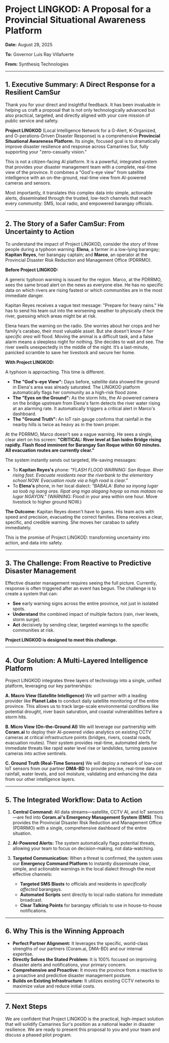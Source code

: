 # **Project LINGKOD: A Proposal for a Provincial Situational Awareness Platform**

**Date:** August 28, 2025

**To:** Governor Luis Ray Villafuerte

**From:** Synthesiq Technologies

---

## **1. Executive Summary: A Direct Response for a Resilient CamSur**

Thank you for your direct and insightful feedback. It has been invaluable in helping us craft a proposal that is not only technologically advanced but also practical, targeted, and directly aligned with your core mission of public service and safety.

**Project LINGKOD** (Local Intelligence Network for a G-Alert, K-Organized, and O-perations-Driven Disaster Response) is a comprehensive **Provincial Situational Awareness Platform.** Its single, focused goal is to dramatically improve disaster resilience and response across Camarines Sur, fully supporting your "zero-casualty vision."

This is not a citizen-facing AI platform. It is a powerful, integrated system that provides your disaster management team with a complete, real-time view of the province. It combines a "God's-eye view" from satellite intelligence with an on-the-ground, real-time view from AI-powered cameras and sensors.

Most importantly, it translates this complex data into simple, actionable alerts, disseminated through the trusted, low-tech channels that reach every community: SMS, local radio, and empowered barangay officials.

---

## **2. The Story of a Safer CamSur: From Uncertainty to Action**

To understand the impact of Project LINGKOD, consider the story of three people during a typhoon warning: **Elena**, a farmer in a low-lying barangay; **Kapitan Reyes**, her barangay captain; and **Marco**, an operator at the Provincial Disaster Risk Reduction and Management Office (PDRRMO).

**Before Project LINGKOD:**

A generic typhoon warning is issued for the region. Marco, at the PDRRMO, sees the same broad alert on the news as everyone else. He has no specific data on which rivers are rising fastest or which communities are in the most immediate danger.

Kapitan Reyes receives a vague text message: "Prepare for heavy rains." He has to send his team out into the worsening weather to physically check the river, guessing which areas might be at risk.

Elena hears the warning on the radio. She worries about her crops and her family's carabao, their most valuable asset. But she doesn't know if *her specific area* will flood. Moving the animal is a difficult task, and a false alarm means a sleepless night for nothing. She decides to wait and see. The river swells unexpectedly in the middle of the night. It’s a last-minute, panicked scramble to save her livestock and secure her home.

**With Project LINGKOD:**

A typhoon is approaching. This time is different.

*   **The "God's-eye View":** Days before, satellite data showed the ground in Elena's area was already saturated. The LINGKOD platform automatically flags her community as a high-risk flood zone.
*   **The "Eyes on the Ground":** As the storm hits, the AI-powered camera on the bridge upstream from Elena's farm detects the river water rising at an alarming rate. It automatically triggers a critical alert in Marco's dashboard.
*   **The "Ground Truth":** An IoT rain gauge confirms that rainfall in the nearby hills is twice as heavy as in the town proper.

At the PDRRMO, Marco doesn't see a vague warning. He sees a single, clear alert on his screen: **"CRITICAL: River level at San Isidro Bridge rising rapidly. Flash flood imminent for Barangay San Roque within 60 minutes. All evacuation routes are currently clear."**

The system instantly sends out targeted, life-saving messages:

*   To **Kapitan Reyes's** phone: *"FLASH FLOOD WARNING: San Roque. River rising fast. Evacuate residents near the riverbank to the elementary school NOW. Evacuation route via a high road is clear."*
*   To **Elena's** phone, in her local dialect: *"BABALA: Baha sa inyong lugar sa loob ng isang oras. Ilipat ang mga alagang hayop sa mas mataas na lugar NGAYON."* (WARNING: Flood in your area within one hour. Move livestock to higher ground NOW.)

**The Outcome:** Kapitan Reyes doesn't have to guess. His team acts with speed and precision, evacuating the correct families. Elena receives a clear, specific, and credible warning. She moves her carabao to safety immediately.

This is the promise of Project LINGKOD: transforming uncertainty into action, and data into safety.

---

## **3. The Challenge: From Reactive to Predictive Disaster Management**

Effective disaster management requires seeing the full picture. Currently, response is often triggered after an event has begun. The challenge is to create a system that can:

*   **See** early warning signs across the entire province, not just in isolated spots.
*   **Understand** the combined impact of multiple factors (rain, river levels, storm surge).
*   **Act** decisively by sending clear, targeted warnings to the specific communities at risk.

**Project LINGKOD is designed to meet this challenge.**

---

## **4. Our Solution: A Multi-Layered Intelligence Platform**

Project LINGKOD integrates three layers of technology into a single, unified platform, leveraging our key partnerships:

**A. Macro View (Satellite Intelligence)**
We will partner with a leading provider like **Planet Labs** to conduct daily satellite monitoring of the entire province. This allows us to track large-scale environmental conditions like potential drought, river basin saturation, and coastal vulnerabilities before a storm hits.

**B. Micro View (On-the-Ground AI)**
We will leverage our partnership with **Coram.ai** to deploy their AI-powered video analytics on existing CCTV cameras at critical infrastructure points (bridges, rivers, coastal roads, evacuation routes). Their system provides real-time, automated alerts for immediate threats like rapid water level rise or landslides, turning passive cameras into active sentinels.

**C. Ground Truth (Real-Time Sensors)**
We will deploy a network of low-cost IoT sensors from our partner **DMA-BD** to provide precise, real-time data on rainfall, water levels, and soil moisture, validating and enhancing the data from our other intelligence layers.

---

## **5. The Integrated Workflow: Data to Action**

1.  **Central Command:** All data streams—satellite, CCTV AI, and IoT sensors—are fed into **Coram.ai's Emergency Management System (EMS)**. This provides the Provincial Disaster Risk Reduction and Management Office (PDRRMO) with a single, comprehensive dashboard of the entire situation.

2.  **AI-Powered Alerts:** The system automatically flags potential threats, allowing your team to focus on decision-making, not data-watching.

3.  **Targeted Communication:** When a threat is confirmed, the system uses our **Emergency Command Platform** to instantly disseminate clear, simple, and actionable warnings in the local dialect through the most effective channels:
    *   **Targeted SMS Blasts** to officials and residents in *specifically affected* barangays.
    *   **Automated Scripts** sent directly to local radio stations for immediate broadcast.
    *   **Clear Talking Points** for barangay officials to use in house-to-house notifications.

---

## **6. Why This is the Winning Approach**

*   **Perfect Partner Alignment:** It leverages the specific, world-class strengths of our partners (Coram.ai, DMA-BD) and our internal expertise.
*   **Directly Solves the Stated Problem:** It is 100% focused on improving disaster alerts and notifications, your primary concern.
*   **Comprehensive and Proactive:** It moves the province from a reactive to a proactive and predictive disaster management posture.
*   **Builds on Existing Infrastructure:** It utilizes existing CCTV networks to maximize value and reduce initial costs.

---

## **7. Next Steps**

We are confident that Project LINGKOD is the practical, high-impact solution that will solidify Camarines Sur's position as a national leader in disaster resilience. We are ready to present this proposal to you and your team and discuss a phased pilot program.
